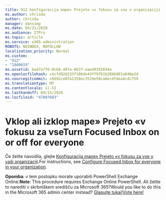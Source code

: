 ```yaml
---
title: 912 konfiguracija mape» Prejeto «v fokusu za vse v organizaciji
ms.author: chrisda
author: chrisda
manager: dansimp
ms.date: 04/21/2020
ms.audience: ITPro
ms.topic: article
ms.service: o365-administration
ROBOTS: NOINDEX, NOFOLLOW
localization_priority: Normal
ms.custom:
- "912"
- "1800019"
ms.assetid: bad7a7f6-0c68-497a-8637-aae49355034a
ms.openlocfilehash: c4cfd92d233f186de43ff9761b28b6d01a040e2d
ms.sourcegitcommit: c6692ce0fa1358ec3529e59ca0ecdfdea4cdc759
ms.translationtype: MT
ms.contentlocale: sl-SI
ms.lasthandoff: 09/15/2020
ms.locfileid: "47807603"
---
```

# <a name="turn-focused-inbox-on-or-off-for-everyone"></a><span data-ttu-id="c9a36-102">Vklop ali izklop mape» Prejeto «v fokusu za vse</span><span class="sxs-lookup"><span data-stu-id="c9a36-102">Turn Focused Inbox on or off for everyone</span></span>

<span data-ttu-id="c9a36-103">Če želite navodila, glejte [Konfiguracija mape» Prejeto «v fokusu za vse v vaši organizaciji](https://docs.microsoft.com/microsoft-365/admin/setup/configure-focused-inbox).</span><span class="sxs-lookup"><span data-stu-id="c9a36-103">For instructions, see [Configure Focused Inbox for everyone in your organization](https://docs.microsoft.com/microsoft-365/admin/setup/configure-focused-inbox).</span></span>

<span data-ttu-id="c9a36-104">**Opomba**: v tem postopku morate uporabiti PowerShell Exchange Online.</span><span class="sxs-lookup"><span data-stu-id="c9a36-104">**Note**: This procedure requires Exchange Online PowerShell.</span></span> <span data-ttu-id="c9a36-105">Ali želite to narediti v skrbniškem središču za Microsoft 365?</span><span class="sxs-lookup"><span data-stu-id="c9a36-105">Would you like to do this in the Microsoft 365 admin center instead?</span></span> [<span data-ttu-id="c9a36-106">Glasujte tukaj!</span><span class="sxs-lookup"><span data-stu-id="c9a36-106">Vote here!</span></span>](https://go.microsoft.com/fwlink/p/?linkid=862489)
